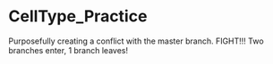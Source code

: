 # CellType_Practice
Purposefully creating a conflict with the master branch. FIGHT!!! Two branches enter, 1 branch leaves!
